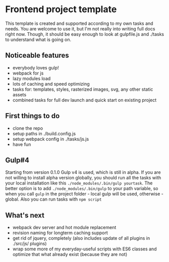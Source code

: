 # Frontend project template
This template is created and supported according to my own tasks and needs. 
You are welcome to use it, but I'm not really into writing full docs right now. 
Though, it should be easy enough to look at gulpfile.js and ./tasks to understand what is going on.

## Noticeable features
- everybody loves gulp!
- webpack for js
- lazy modules load
- lots of caching and speed optimizing
- tasks for: templates, styles, rasterized images, svg, any other static assets
- combined tasks for full dev launch and quick start on existing project

## First things to do
- clone the repo
- setup paths in ./build.config.js
- setup webpack config in ./tasks/js.js
- have fun

## Gulp#4
Starting from version 0.1.0 Gulp v4 is used, which is still in alpha.
If you are not willing to install alpha version globally, you should run all the tasks with your local installation like this ```./node_modules/.bin/gulp yourtask```.
The better option is to add ```./node_modules/.bin/gulp``` to your path variable, so when you call ```gulp``` in the project folder - local gulp will be used, otherwise - global. 
Also you can run tasks with ```npm script```

## What's next
- webpack dev server and hot module replacement
- revision naming for longterm caching support
- get rid of jquery, completely (also includes update of all plugins in ./src/js/
plugins)
- wrap some more of my everyday-useful scripts with ES6 classes and optimize that what already exist (because they are not)

